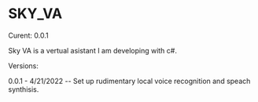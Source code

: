 # SKY_VA
Curent: 0.0.1


Sky VA is a vertual asistant I am developing with c#.

Versions:

0.0.1 - 4/21/2022 -- Set up rudimentary local voice recognition and speach synthisis.


